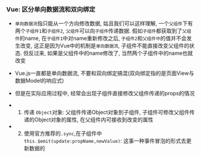 ### Vue: 区分单向数据流和双向绑定
- `单向数据流`指只能从一个方向修改数据, 姑且我们可以这样理解, 一个`父组件`下有两个`子组件1`和`子组件2`, `父组件`可以向`子组件`传递数据. 假如`子组件`都获取到了`父组件`的name, 在`子组件1`中对name重新修改之后, `子组件2`和`父组件中`的值并不会发生改变, 这正是因为Vue中的机制是`单向数据流`, 子组件不能直接改变父组件的状态. 但反过来, 如果是父组件中的name修改了, 当然两个子组件中的name也就改变

- Vue.js一直都是单向数据流, 不要和双向绑定搞混(双向绑定指的是页面View与数据Model的响应式)
- 但是在实际应用过程中, 经常会出现子组件直接修改父组件传递的props的情况
- 1. 传递 `Object`对象: 父组件传递Object对象到子组件, 子组件可修改父组件传递的Object对象的属性, 在父组件内可接收到改变的属性
- 2. 使用官方推荐的`.sync`,在子组件中`this.$emit(update:propName,newValue)`: 这事一种事件冒泡的形式去更新数据的